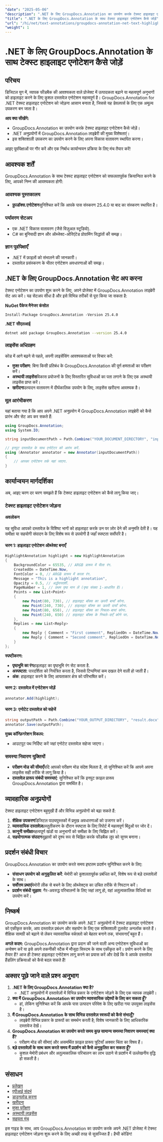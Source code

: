 ```yaml
---
"date": "2025-05-06"
"description": ".NET के लिए GroupDocs.Annotation का उपयोग करके टेक्स्ट हाइलाइट एनोटेशन जोड़ने का तरीका जानें। इस व्यापक गाइड के साथ दस्तावेज़ सहयोग को सरल बनाएँ और उत्पादकता बढ़ाएँ।"
"title": ".NET के लिए GroupDocs.Annotation के साथ टेक्स्ट हाइलाइट एनोटेशन कैसे जोड़ें"
"url": "/hi/net/text-annotations/groupdocs-annotation-net-text-highlight/"
"weight": 1
---
```


# .NET के लिए GroupDocs.Annotation के साथ टेक्स्ट हाइलाइट एनोटेशन कैसे जोड़ें

## परिचय
डिजिटल युग में, व्यापक फीडबैक की आवश्यकता वाले प्रोजेक्ट में उत्पादकता बढ़ाने या महत्वपूर्ण अनुभागों को हाइलाइट करने के लिए कुशल दस्तावेज़ एनोटेशन महत्वपूर्ण है। GroupDocs.Annotation for .NET टेक्स्ट हाइलाइट एनोटेशन को जोड़ना आसान बनाता है, जिससे यह डेवलपर्स के लिए एक अमूल्य उपकरण बन जाता है।

**आप क्या सीखेंगे:**
- GroupDocs.Annotation का उपयोग करके टेक्स्ट हाइलाइट एनोटेशन कैसे जोड़ें।
- .NET अनुप्रयोगों में GroupDocs.Annotation लाइब्रेरी की मुख्य विशेषताएं।
- इस शक्तिशाली उपकरण का उपयोग करने के लिए अपना विकास वातावरण स्थापित करना।

आइए पूर्वापेक्षाओं पर गौर करें और एक निर्बाध कार्यान्वयन प्रक्रिया के लिए मंच तैयार करें!

## आवश्यक शर्तें
GroupDocs.Annotation के साथ टेक्स्ट हाइलाइट एनोटेशन को सफलतापूर्वक क्रियान्वित करने के लिए, आपको निम्न की आवश्यकता होगी:

### आवश्यक पुस्तकालय
- **ग्रुपडॉक्स.एनोटेशन**सुनिश्चित करें कि आपके पास संस्करण 25.4.0 या बाद का संस्करण स्थापित है।

### पर्यावरण सेटअप
- एक .NET विकास वातावरण (जैसे विज़ुअल स्टूडियो).
- C# का बुनियादी ज्ञान और ऑब्जेक्ट-ओरिएंटेड प्रोग्रामिंग सिद्धांतों की समझ।

### ज्ञान पूर्वापेक्षाएँ
- .NET में फ़ाइलों को संभालने की जानकारी।
- दस्तावेज़ प्रसंस्करण के भीतर एनोटेशन अवधारणाओं की समझ।

## .NET के लिए GroupDocs.Annotation सेट अप करना
टेक्स्ट एनोटेशन का उपयोग शुरू करने के लिए, अपने प्रोजेक्ट में GroupDocs.Annotation लाइब्रेरी सेट अप करें। यह सेटअप सीधा है और इसे विभिन्न तरीकों से पूरा किया जा सकता है:

**NuGet पैकेज मैनेजर कंसोल**
```shell
Install-Package GroupDocs.Annotation -Version 25.4.0
```

**.NET सीएलआई**
```bash
dotnet add package GroupDocs.Annotation --version 25.4.0
```

### लाइसेंस अधिग्रहण
कोड में आगे बढ़ने से पहले, अपनी लाइसेंसिंग आवश्यकताओं पर विचार करें:
- **मुफ्त परीक्षण**: बिना किसी प्रतिबंध के GroupDocs.Annotation की पूर्ण क्षमताओं का परीक्षण करें।
- **अस्थायी लाइसेंस**विकास प्रयोजनों के लिए विस्तारित सुविधाओं का पता लगाने के लिए एक अस्थायी लाइसेंस प्राप्त करें।
- **खरीदना**उत्पादन वातावरण में दीर्घकालिक उपयोग के लिए, लाइसेंस खरीदना आवश्यक है।

### मूल आरंभीकरण
यहां बताया गया है कि आप अपने .NET अनुप्रयोग में GroupDocs.Annotation लाइब्रेरी को कैसे प्रारंभ और सेट अप कर सकते हैं:
```csharp
using GroupDocs.Annotation;
using System.IO;

string inputDocumentPath = Path.Combine("YOUR_DOCUMENT_DIRECTORY", "input.docx");

// इनपुट दस्तावेज़ के साथ एनोटेटर को आरंभ करें.
using (Annotator annotator = new Annotator(inputDocumentPath))
{
    // आपका एनोटेशन तर्क यहां जाएगा.
}
```

## कार्यान्वयन मार्गदर्शिका
अब, आइए चरण दर चरण समझते हैं कि टेक्स्ट हाइलाइट एनोटेशन को कैसे लागू किया जाए।

### टेक्स्ट हाइलाइट एनोटेशन जोड़ना
#### अवलोकन
यह सुविधा आपको दस्तावेज़ के विशिष्ट भागों को हाइलाइट करके उन पर ज़ोर देने की अनुमति देती है। यह समीक्षा या सहयोगी संपादन के लिए विशेष रूप से उपयोगी है जहाँ स्पष्टता सर्वोपरि है।

#### चरण 1: हाइलाइट एनोटेशन ऑब्जेक्ट बनाएँ
```csharp
HighlightAnnotation highlight = new HighlightAnnotation
{
    BackgroundColor = 65535, // ARGB प्रारूप में पीला रंग.
    CreatedOn = DateTime.Now,
    FontColor = 0, // ARGB प्रारूप में काला रंग.
    Message = "This is a highlight annotation",
    Opacity = 0.5, // अर्द्धपारदर्शी.
    PageNumber = 1, // प्रथम पृष्ठ मान लें (पृष्ठ संख्या 1-आधारित है)।
    Points = new List<Point>
    {
        new Point(80, 730), // हाइलाइट बॉक्स का ऊपरी बायाँ कोना.
        new Point(240, 730), // हाइलाइट बॉक्स का ऊपरी दायाँ कोना.
        new Point(80, 650), // हाइलाइट बॉक्स का निचला-बायां कोना.
        new Point(240, 650) // हाइलाइट बॉक्स के निचले-दाएँ कोने पर.
    },
    Replies = new List<Reply>
    {
        new Reply { Comment = "First comment", RepliedOn = DateTime.Now },
        new Reply { Comment = "Second comment", RepliedOn = DateTime.Now }
    }
};
```
**स्पष्टीकरण:**
- **पृष्ठभूमि का रंग**हाइलाइट का पृष्ठभूमि रंग सेट करता है.
- **अस्पष्टता**: पारदर्शिता को नियंत्रित करता है, जिससे टिप्पणियां कम दखल देने वाली हो जाती हैं।
- **अंक**: हाइलाइट करने के लिए आयताकार क्षेत्र को परिभाषित करें।

#### चरण 2: दस्तावेज़ में एनोटेशन जोड़ें
```csharp
annotator.Add(highlight);
```

#### चरण 3: एनोटेट दस्तावेज़ को सहेजें
```csharp
string outputPath = Path.Combine("YOUR_OUTPUT_DIRECTORY", "result.docx");
annotator.Save(outputPath);
```
**मुख्य कॉन्फ़िगरेशन विकल्प:**
- आउटपुट पथ निर्दिष्ट करें जहां एनोटेट दस्तावेज़ सहेजा जाएगा।

### समस्या निवारण युक्तियों
- **परीक्षण मोड की सीमाएँ**यदि आपको परीक्षण मोड संदेश मिलता है, तो सुनिश्चित करें कि आपने अपना लाइसेंस सही तरीके से लागू किया है।
- **दस्तावेज़ प्रारूप संबंधी समस्याएं**: सुनिश्चित करें कि इनपुट फ़ाइल प्रारूप GroupDocs.Annotation द्वारा समर्थित है।

## व्यावहारिक अनुप्रयोगों
टेक्स्ट हाइलाइट एनोटेशन बहुमुखी हैं और विभिन्न अनुप्रयोगों को बढ़ा सकते हैं:
1. **शैक्षिक उपकरण**डिजिटल पाठ्यपुस्तकों में प्रमुख अवधारणाओं को उजागर करें।
2. **व्यावसायिक दस्तावेज़**प्रस्तुतीकरण के दौरान स्पष्टता के लिए रिपोर्ट में महत्वपूर्ण बिंदुओं पर जोर दें।
3. **कानूनी समीक्षा**महत्वपूर्ण खंडों या अनुभागों को समीक्षा के लिए चिह्नित करें।
4. **सहयोगात्मक संपादन**सुझावों को दृश्य रूप से चिह्नित करके फीडबैक लूप को सुगम बनाना।

## प्रदर्शन संबंधी विचार
GroupDocs.Annotation का उपयोग करते समय इष्टतम प्रदर्शन सुनिश्चित करने के लिए:
- **संसाधन उपयोग को अनुकूलित करें**: मेमोरी को कुशलतापूर्वक प्रबंधित करें, विशेष रूप से बड़े दस्तावेज़ों के साथ।
- **सर्वोत्तम प्रथाएं**मेमोरी लीक से बचने के लिए ऑब्जेक्ट्स का उचित तरीके से निपटान करें।
- **प्रदर्शन संबंधी सुझाव**: गैर-अवरुद्ध परिचालनों के लिए जहां लागू हो, वहां अतुल्यकालिक विधियों का उपयोग करें।

## निष्कर्ष
GroupDocs.Annotation का उपयोग करके अपने .NET अनुप्रयोगों में टेक्स्ट हाइलाइट एनोटेशन को एकीकृत करके, आप दस्तावेज़ प्रबंधन और सहयोग के लिए एक शक्तिशाली टूलसेट अनलॉक करते हैं। शैक्षिक सामग्री को बढ़ाने से लेकर व्यावसायिक वर्कफ़्लो को बेहतर बनाने तक, संभावनाएँ बहुत हैं।

**अगले कदम:**
GroupDocs.Annotation द्वारा प्रदान की जाने वाली अन्य एनोटेशन सुविधाओं का अन्वेषण करें या इसे अपने तकनीकी स्टैक में मौजूदा सिस्टम के साथ एकीकृत करें। प्रयोग करने के लिए तैयार हैं? आज ही टेक्स्ट हाइलाइट एनोटेशन लागू करने का प्रयास करें और देखें कि वे आपके दस्तावेज़ हैंडलिंग प्रक्रियाओं को कैसे बदल सकते हैं!

## अक्सर पूछे जाने वाले प्रश्न अनुभाग
1. **.NET के लिए GroupDocs.Annotation क्या है?**
   - .NET अनुप्रयोगों में दस्तावेज़ों में विभिन्न प्रकार के एनोटेशन जोड़ने के लिए एक व्यापक लाइब्रेरी।
2. **क्या मैं GroupDocs.Annotation का उपयोग व्यावसायिक उद्देश्यों के लिए कर सकता हूँ?**
   - हां, लेकिन सुनिश्चित करें कि आपके पास उत्पादन परिवेश के लिए खरीदा गया उपयुक्त लाइसेंस है।
3. **मैं GroupDocs.Annotation के साथ विभिन्न दस्तावेज़ स्वरूपों को कैसे संभालूँ?**
   - लाइब्रेरी विभिन्न प्रकार के प्रारूपों का समर्थन करती है; विशेष जानकारी के लिए आधिकारिक दस्तावेज देखें।
4. **GroupDocs.Annotation का उपयोग करते समय कुछ सामान्य समस्या निवारण समस्याएं क्या हैं?**
   - परीक्षण मोड की सीमाएं और असमर्थित फ़ाइल प्रारूप त्रुटियाँ अक्सर चिंता का विषय हैं।
5. **बड़े दस्तावेज़ों के साथ काम करते समय मैं प्रदर्शन को कैसे अनुकूलित कर सकता हूँ?**
   - कुशल मेमोरी प्रबंधन और अतुल्यकालिक परिचालन का लाभ उठाने से प्रदर्शन में उल्लेखनीय वृद्धि हो सकती है।

## संसाधन
- [प्रलेखन](https://docs.groupdocs.com/annotation/net/)
- [एपीआई संदर्भ](https://reference.groupdocs.com/annotation/net/)
- [डाउनलोड करना](https://releases.groupdocs.com/annotation/net/)
- [खरीदना](https://purchase.groupdocs.com/buy)
- [मुफ्त परीक्षण](https://releases.groupdocs.com/annotation/net/)
- [अस्थायी लाइसेंस](https://purchase.groupdocs.com/temporary-license/)
- [सहयता मंच](https://forum.groupdocs.com/c/annotation/) 

इस गाइड के साथ, आप GroupDocs.Annotation का उपयोग करके अपने .NET प्रोजेक्ट में टेक्स्ट हाइलाइट एनोटेशन जोड़ना शुरू करने के लिए अच्छी तरह से सुसज्जित हैं। हैप्पी कोडिंग!